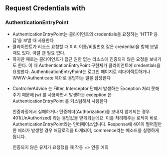 ## Request Credentials with

### AuthenticationEntryPoint

- AuthenticationEntryPoint는 클라이언트의 credentials을 요청하는 'HTTP 응답'을 보낼 때 사용한다
- 클라이언트가 리소스 요청할 때 미리 이름/비밀번호 같은 credential을 함께 보낼 때도 있다. 이럴 땐 필요 없다.
- 하지만 때로는 클라이언트가 접근 권한 없는 리소스에 인증되지 않은 요청을 보내기도 한다. 이 때 AuthenticationEntryPoint 구현체가
  클라이언트에 credentials을 요청한다. AuthenticationEntryPoint는 로그인 페이지로 리다이렉트하거나 WWW-Authenticate 헤더로 응답하는 일을 담당한다

* ControllerAdvice 는 Filter, Interceptor 단에서 발생하는 Exception 처리 못해주기 때문에
  jwt 를 사용하면서 발생하는 exception 은 AuthenticationEntryPoint 를 커스텀해서 사용한다

  인증과정에서 실패하거나 인증헤더(Authorization)를 보내지 않게되는 경우 401(UnAuthorized) 라는 응답값을 받게되는데요.
  이를 처리해주는 로직이 바로 AuthenticationEntryPoint라는 인터페이스입니다.
  Response에 401이 떨어질만한 에러가 발생할 경우 해당로직을 타게되어, commence라는 메소드를 실행하게됩니다.

  인증되지 않은 유저가 요청했을 때 작동
  => 인증 예외
